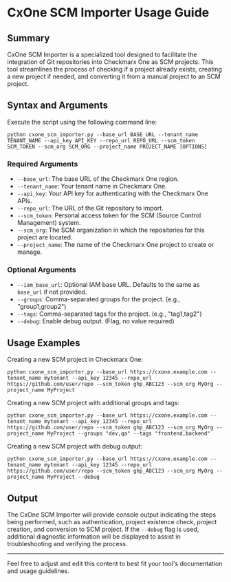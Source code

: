 # CxOne SCM Importer Usage Guide

## Summary

CxOne SCM Importer is a specialized tool designed to facilitate the integration of Git repositories into Checkmarx One as SCM projects. This tool streamlines the process of checking if a project already exists, creating a new project if needed, and converting it from a manual project to an SCM project.

## Syntax and Arguments

Execute the script using the following command line:

```
python cxone_scm_importer.py --base_url BASE_URL --tenant_name TENANT_NAME --api_key API_KEY --repo_url REPO_URL --scm_token SCM_TOKEN --scm_org SCM_ORG --project_name PROJECT_NAME [OPTIONS]
```

### Required Arguments

- `--base_url`: The base URL of the Checkmarx One region.
- `--tenant_name`: Your tenant name in Checkmarx One.
- `--api_key`: Your API key for authenticating with the Checkmarx One APIs.
- `--repo_url`: The URL of the Git repository to import.
- `--scm_token`: Personal access token for the SCM (Source Control Management) system.
- `--scm_org`: The SCM organization in which the repositories for this project are located.
- `--project_name`: The name of the Checkmarx One project to create or manage.

### Optional Arguments

- `--iam_base_url`: Optional IAM base URL. Defaults to the same as `base_url` if not provided.
- `--groups`: Comma-separated groups for the project. (e.g., "group1,group2")
- `--tags`: Comma-separated tags for the project. (e.g., "tag1,tag2")
- `--debug`: Enable debug output. (Flag, no value required)

## Usage Examples

Creating a new SCM project in Checkmarx One:

```
python cxone_scm_importer.py --base_url https://cxone.example.com --tenant_name mytenant --api_key 12345 --repo_url https://github.com/user/repo --scm_token ghp_ABC123 --scm_org MyOrg --project_name MyProject
```

Creating a new SCM project with additional groups and tags:

```
python cxone_scm_importer.py --base_url https://cxone.example.com --tenant_name mytenant --api_key 12345 --repo_url https://github.com/user/repo --scm_token ghp_ABC123 --scm_org MyOrg --project_name MyProject --groups "dev,qa" --tags "frontend,backend"
```

Creating a new SCM project with debug output:

```
python cxone_scm_importer.py --base_url https://cxone.example.com --tenant_name mytenant --api_key 12345 --repo_url https://github.com/user/repo --scm_token ghp_ABC123 --scm_org MyOrg --project_name MyProject --debug
```

## Output

The CxOne SCM Importer will provide console output indicating the steps being performed, such as authentication, project existence check, project creation, and conversion to SCM project. If the `--debug` flag is used, additional diagnostic information will be displayed to assist in troubleshooting and verifying the process.

---

Feel free to adjust and edit this content to best fit your tool's documentation and usage guidelines.
